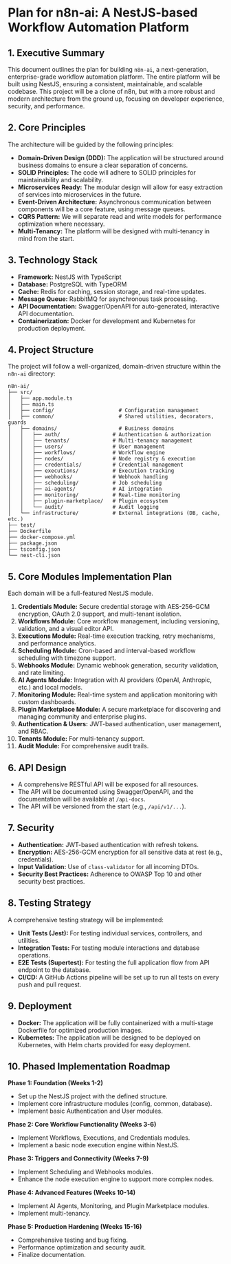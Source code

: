 # Plan for n8n-ai: A NestJS-based Workflow Automation Platform

## 1. Executive Summary

This document outlines the plan for building `n8n-ai`, a next-generation, enterprise-grade workflow automation platform. The entire platform will be built using NestJS, ensuring a consistent, maintainable, and scalable codebase. This project will be a clone of n8n, but with a more robust and modern architecture from the ground up, focusing on developer experience, security, and performance.

## 2. Core Principles

The architecture will be guided by the following principles:

- **Domain-Driven Design (DDD):** The application will be structured around business domains to ensure a clear separation of concerns.
- **SOLID Principles:** The code will adhere to SOLID principles for maintainability and scalability.
- **Microservices Ready:** The modular design will allow for easy extraction of services into microservices in the future.
- **Event-Driven Architecture:** Asynchronous communication between components will be a core feature, using message queues.
- **CQRS Pattern:** We will separate read and write models for performance optimization where necessary.
- **Multi-Tenancy:** The platform will be designed with multi-tenancy in mind from the start.

## 3. Technology Stack

- **Framework:** NestJS with TypeScript
- **Database:** PostgreSQL with TypeORM
- **Cache:** Redis for caching, session storage, and real-time updates.
- **Message Queue:** RabbitMQ for asynchronous task processing.
- **API Documentation:** Swagger/OpenAPI for auto-generated, interactive API documentation.
- **Containerization:** Docker for development and Kubernetes for production deployment.

## 4. Project Structure

The project will follow a well-organized, domain-driven structure within the `n8n-ai` directory:

```
n8n-ai/
├── src/
│   ├── app.module.ts
│   ├── main.ts
│   ├── config/                     # Configuration management
│   ├── common/                     # Shared utilities, decorators, guards
│   ├── domains/                    # Business domains
│   │   ├── auth/                 # Authentication & authorization
│   │   ├── tenants/              # Multi-tenancy management
│   │   ├── users/                # User management
│   │   ├── workflows/            # Workflow engine
│   │   ├── nodes/                # Node registry & execution
│   │   ├── credentials/          # Credential management
│   │   ├── executions/           # Execution tracking
│   │   ├── webhooks/             # Webhook handling
│   │   ├── scheduling/           # Job scheduling
│   │   ├── ai-agents/            # AI integration
│   │   ├── monitoring/           # Real-time monitoring
│   │   ├── plugin-marketplace/   # Plugin ecosystem
│   │   └── audit/                # Audit logging
│   └── infrastructure/           # External integrations (DB, cache, etc.)
├── test/
├── Dockerfile
├── docker-compose.yml
├── package.json
├── tsconfig.json
└── nest-cli.json
```

## 5. Core Modules Implementation Plan

Each domain will be a full-featured NestJS module.

1.  **Credentials Module:** Secure credential storage with AES-256-GCM encryption, OAuth 2.0 support, and multi-tenant isolation.
2.  **Workflows Module:** Core workflow management, including versioning, validation, and a visual editor API.
3.  **Executions Module:** Real-time execution tracking, retry mechanisms, and performance analytics.
4.  **Scheduling Module:** Cron-based and interval-based workflow scheduling with timezone support.
5.  **Webhooks Module:** Dynamic webhook generation, security validation, and rate limiting.
6.  **AI Agents Module:** Integration with AI providers (OpenAI, Anthropic, etc.) and local models.
7.  **Monitoring Module:** Real-time system and application monitoring with custom dashboards.
8.  **Plugin Marketplace Module:** A secure marketplace for discovering and managing community and enterprise plugins.
9.  **Authentication & Users:** JWT-based authentication, user management, and RBAC.
10. **Tenants Module:** For multi-tenancy support.
11. **Audit Module:** For comprehensive audit trails.

## 6. API Design

- A comprehensive RESTful API will be exposed for all resources.
- The API will be documented using Swagger/OpenAPI, and the documentation will be available at `/api-docs`.
- The API will be versioned from the start (e.g., `/api/v1/...`).

## 7. Security

- **Authentication:** JWT-based authentication with refresh tokens.
- **Encryption:** AES-256-GCM encryption for all sensitive data at rest (e.g., credentials).
- **Input Validation:** Use of `class-validator` for all incoming DTOs.
- **Security Best Practices:** Adherence to OWASP Top 10 and other security best practices.

## 8. Testing Strategy

A comprehensive testing strategy will be implemented:

- **Unit Tests (Jest):** For testing individual services, controllers, and utilities.
- **Integration Tests:** For testing module interactions and database operations.
- **E2E Tests (Supertest):** For testing the full application flow from API endpoint to the database.
- **CI/CD:** A GitHub Actions pipeline will be set up to run all tests on every push and pull request.

## 9. Deployment

- **Docker:** The application will be fully containerized with a multi-stage Dockerfile for optimized production images.
- **Kubernetes:** The application will be designed to be deployed on Kubernetes, with Helm charts provided for easy deployment.

## 10. Phased Implementation Roadmap

**Phase 1: Foundation (Weeks 1-2)**
- Set up the NestJS project with the defined structure.
- Implement core infrastructure modules (config, common, database).
- Implement basic Authentication and User modules.

**Phase 2: Core Workflow Functionality (Weeks 3-6)**
- Implement Workflows, Executions, and Credentials modules.
- Implement a basic node execution engine within NestJS.

**Phase 3: Triggers and Connectivity (Weeks 7-9)**
- Implement Scheduling and Webhooks modules.
- Enhance the node execution engine to support more complex nodes.

**Phase 4: Advanced Features (Weeks 10-14)**
- Implement AI Agents, Monitoring, and Plugin Marketplace modules.
- Implement multi-tenancy.

**Phase 5: Production Hardening (Weeks 15-16)**
- Comprehensive testing and bug fixing.
- Performance optimization and security audit.
- Finalize documentation.
